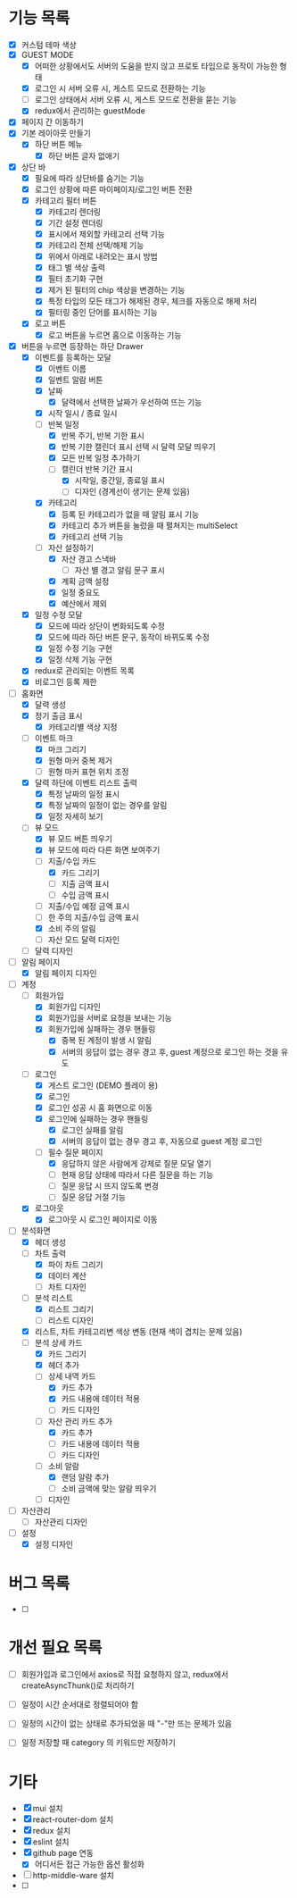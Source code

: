 # 기능 목록
- [x] 커스텀 테마 색상
- [x] GUEST MODE
    - [x] 어떠한 상황에서도 서버의 도움을 받지 않고 프로토 타입으로 동작이 가능한 형태
    - [x] 로그인 시 서버 오류 시, 게스트 모드로 전환하는 기능
    - [ ] 로그인 상태에서 서버 오류 시, 게스트 모드로 전환을 묻는 기능
    - [x] redux에서 관리하는 guestMode
- [x] 페이지 간 이동하기
- [x] 기본 레이아웃 만들기
    - [x] 하단 버튼 메뉴
        - [x] 하단 버튼 글자 없애기
- [x] 상단 바
    - [x] 필요에 따라 상단바를 숨기는 기능
    - [x] 로그인 상황에 따른 마이페이지/로그인 버튼 전환
    - [x] 카테고리 필터 버튼
        - [x] 카테고리 렌더링
        - [x] 기간 설정 렌더링
        - [x] 표시에서 제외할 카테고리 선택 기능
        - [x] 카테고리 전체 선택/해제 기능
        - [x] 위에서 아래로 내려오는 표시 방법
        - [x] 태그 별 색상 출력
        - [x] 필터 초기화 구현
        - [x] 제거 된 필터의 chip 색상을 변경하는 기능
        - [x] 특정 타입의 모든 태그가 해제된 경우, 체크를 자동으로 해제 처리
        - [x] 필터링 중인 단어를 표시하는 기능
    - [x] 로고 버튼
        - [x] 로고 버튼을 누르면 홈으로 이동하는 기능
- [x] 버튼을 누르면 등장하는 하단 Drawer
    - [x] 이벤트를 등록하는 모달
        - [x] 이벤트 이름
        - [x] 일벤트 알람 버튼
        - [x] 날짜
            - [x] 달력에서 선택한 날짜가 우선하여 뜨는 기능
        - [x] 시작 일시 / 종료 일시
        - [ ] 반복 일정
            - [x] 반복 주기, 반복 기한 표시
            - [x] 반복 기한 캘린더 표시 선택 시 달력 모달 띄우기
            - [x] 모든 반복 일정 추가하기
            - [ ] 캘린더 반복 기간 표시
                - [x] 시작일, 중간일, 종료일 표시
                - [ ] 디자인 (경계선이 생기는 문제 있음)
        - [x] 카테고리
            - [x] 등록 된 카테고리가 없을 때 알림 표시 기능
            - [x] 카테고리 추가 버튼을 눌렀을 때 펼쳐지는 multiSelect
            - [x] 카테고리 선택 기능
        - [ ] 자산 설정하기
            - [x] 자산 경고 스낵바
                - [ ] 자산 별 경고 알림 문구 표시
            - [x] 계획 금액 설정
            - [x] 일정 중요도
            - [x] 예산에서 제외
    - [x] 일정 수정 모달
        - [x] 모드에 따라 상단이 변화되도록 수정
        - [x] 모드에 따라 하단 버튼 문구, 동작이 바뀌도록 수정
        - [x] 일정 수정 기능 구현
        - [x] 일정 삭제 기능 구현

    - [x] redux로 관리되는 이벤트 목록
    - [x] 비로그인 등록 제한
- [ ] 홈화면
    - [x] 달력 생성
    - [x] 정기 출금 표시
        - [x] 카테고리별 색상 지정
    - [ ] 이벤트 마크
        - [x] 마크 그리기
        - [x] 원형 마커 중복 제거
        - [ ] 원형 마커 표현 위치 조정
    - [x] 달력 하단에 이벤트 리스트 출력
        - [x] 특정 날짜의 일정 표시
        - [x] 특정 날짜의 일정이 없는 경우를 알림
        - [x] 일정 자세히 보기
    - [ ] 뷰 모드
        - [x] 뷰 모드 버튼 띄우기
        - [x] 뷰 모드에 따라 다른 화면 보여주기
        - [ ] 지출/수입 카드
            - [x] 카드 그리기
            - [ ] 지출 금액 표시
            - [ ] 수입 금액 표시
        - [ ] 지출/수입 예정 금액 표시
        - [ ] 한 주의 지출/수입 금액 표시
        - [x] 소비 주의 알림
        - [ ] 자산 모드 달력 디자인
    - [ ] 달력 디자인
- [ ] 알림 페이지
    - [x] 알림 페이지 디자인
- [ ] 계정
    - [ ] 회원가입
        - [x] 회원가입 디자인
        - [x] 회원가입을 서버로 요청을 보내는 기능
        - [x] 회원가입에 실패하는 경우 핸들링
            - [x] 중복 된 계정이 발생 시 알림
            - [x] 서버의 응답이 없는 경우 경고 후, guest 계정으로 로그인 하는 것을 유도
    - [ ] 로그인
        - [x] 게스트 로그인 (DEMO 플레이 용)
        - [x] 로그인
        - [x] 로그인 성공 시 홈 화면으로 이동
        - [x] 로그인에 실패하는 경우 핸들링
            - [x] 로그인 실패를 알림
            - [x] 서버의 응답이 없는 경우 경고 후, 자동으로 guest 계정 로그인
        - [ ] 필수 질문 페이지
            - [x] 응답하지 않은 사람에게 강제로 질문 모달 열기
            - [ ] 현재 응답 상태에 따라서 다른 질문을 하는 기능 
            - [ ] 질문 응답 시 뜨지 않도록 변경
            - [ ] 질문 응답 거절 기능
    - [x] 로그아웃
        - [x] 로그아웃 시 로그인 페이지로 이동
- [ ] 분석화면
    - [x] 헤더 생성
    - [ ] 차트 출력
        - [x] 파이 차트 그리기
        - [x] 데이터 계산
        - [ ] 차트 디자인
    - [ ] 분석 리스트
        - [x] 리스트 그리기
        - [ ] 리스트 디자인
    - [x] 리스트, 차트 카테고리변 색상 변동 (현재 색이 겹치는 문제 있음)
    - [ ] 분석 상세 카드
        - [x] 카드 그리기
        - [x] 헤더 추가
        - [ ] 상세 내역 카드
            - [x] 카드 추가
            - [x] 카드 내용에 데이터 적용
            - [ ] 카드 디자인
        - [ ] 자산 관리 카드 추가
            - [x] 카드 추가
            - [ ] 카드 내용에 데이터 적용
            - [ ] 카드 디자인
        - [ ] 소비 알람
            - [x] 랜덤 알람 추가
            - [ ] 소비 금액에 맞는 알람 띄우기
        - [ ] 디자인
- [ ] 자산관리
    - [ ] 자산관리 디자인
- [ ] 설정
    - [x] 설정 디자인

# 버그 목록
- [ ] 

# 개선 필요 목록
- [ ] 회원가입과 로그인에서 axios로 직접 요청하지 않고, redux에서 createAsyncThunk()로 처리하기
- [ ] 일정이 시간 순서대로 정렬되어야 함
- [ ] 일정의 시간이 없는 상태로 추가되었을 때 "-"만 뜨는 문제가 있음
- [ ] 일정 저장할 때 category 의 키워드만 저장하기


# 기타
- [x] mui 설치
- [x] react-router-dom 설치
- [x] redux 설치
- [x] eslint 설치
- [x] github page 연동
    - [x] 어디서든 접근 가능한 옵션 활성화
- [ ] http-middle-ware 설치
- [ ] 